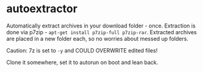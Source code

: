 # autoextractor
Automatically extract archives in your download folder - once. Extraction is done via p7zip - ```apt-get install p7zip-full p7zip-rar```.
Extracted archives are placed in a new folder each, so no worries about messed up folders. 

Caution: 7z is set to ```-y``` and COULD OVERWRITE edited files!

Clone it somewhere, set it to autorun on boot and lean back.
